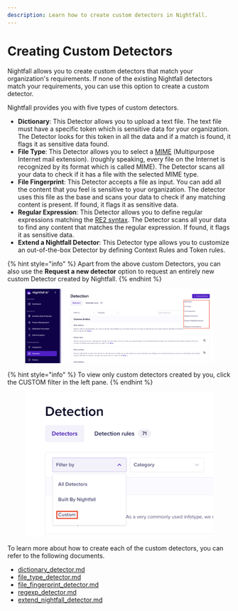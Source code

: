 ```yaml
---
description: Learn how to create custom detectors in Nightfall.
---
```


# Creating Custom Detectors

Nightfall allows you to create custom detectors that match your organization's requirements. If none of the existing Nightfall detectors match your requirements, you can use this option to create a custom detector.&#x20;

Nightfall provides you with five types of custom detectors.&#x20;

* **Dictionary**: This Detector allows you to upload a text file. The text file must have a specific token which is sensitive data for your organization. The Detector looks for this token in all the data and if a match is found, it flags it as sensitive data found.&#x20;
* **File Type**: This Detector allows you to select a [MIME](https://www.geeksforgeeks.org/multipurpose-internet-mail-extension-mime-protocol/) (Multipurpose Internet mail extension). (roughly speaking, every file on the Internet is recognized by its format which is called MIME). The Detector scans all your data to check if it has a file with the selected MIME type.
* **File Fingerprint**: This Detector accepts a file as input. You can add all the content that you feel is sensitive to your organization. The detector uses this file as the base and scans your data to check if any matching content is present. If found, it flags it as sensitive data.&#x20;
* **Regular Expression**: This Detector allows you to define regular expressions matching the [RE2 syntax](https://github.com/google/re2/wiki/Syntax/). The Detector scans all your data to find any content that matches the regular expression. If found, it flags it as sensitive data.&#x20;
* **Extend a Nightfall Detector**: This Detector type allows you to customize an out-of-the-box Detector by defining Context Rules and Token rules.

{% hint style="info" %}
Apart from the above custom Detectors, you can also use the **Request a new detector** option to request an entirely new custom Detector created by Nightfall.
{% endhint %}

<figure><img src="../../.gitbook/assets/image (62).png" alt=""><figcaption></figcaption></figure>

{% hint style="info" %}
To view only custom detectors created by you, click the CUSTOM filter in the left pane.&#x20;
{% endhint %}

<div align="center" data-full-width="false"><figure><img src="../../.gitbook/assets/image (63).png" alt="" width="563"><figcaption></figcaption></figure></div>

To learn more about how to create each of the custom detectors, you can refer to the following documents.&#x20;

* [dictionary\_detector.md](dictionary_detector.md "mention")
* [file\_type\_detector.md](file_type_detector.md "mention")
* [file\_fingerprint\_detector.md](file_fingerprint_detector.md "mention")
* [regexp\_detector.md](regexp_detector.md "mention")
* [extend\_nightfall\_detector.md](extend_nightfall_detector.md "mention")

